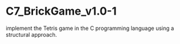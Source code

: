 # C7_BrickGame_v1.0-1
implement the Tetris game in the C programming language using a structural approach.
